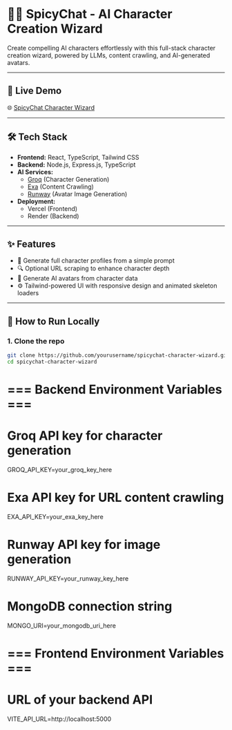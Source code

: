 # 🧙‍♂️ SpicyChat - AI Character Creation Wizard

Create compelling AI characters effortlessly with this full-stack character creation wizard, powered by LLMs, content crawling, and AI-generated avatars.

---

## 🚀 Live Demo

🌐 [SpicyChat Character Wizard]()

---

## 🛠️ Tech Stack

- **Frontend:** React, TypeScript, Tailwind CSS
- **Backend:** Node.js, Express.js, TypeScript
- **AI Services:**
  - [Groq](https://console.groq.com/) (Character Generation)
  - [Exa](https://docs.exa.ai/) (Content Crawling)
  - [Runway](https://runware.ai/) (Avatar Image Generation)
- **Deployment:**
  - Vercel (Frontend)
  - Render (Backend)

---

## ✨ Features

- 🧠 Generate full character profiles from a simple prompt
- 🔍 Optional URL scraping to enhance character depth
- 🎨 Generate AI avatars from character data
- ⚙️ Tailwind-powered UI with responsive design and animated skeleton loaders

---

## 🧪 How to Run Locally

### 1. Clone the repo

```bash
git clone https://github.com/yourusername/spicychat-character-wizard.git
cd spicychat-character-wizard
```

# === Backend Environment Variables ===

# Groq API key for character generation

GROQ_API_KEY=your_groq_key_here

# Exa API key for URL content crawling

EXA_API_KEY=your_exa_key_here

# Runway API key for image generation

RUNWAY_API_KEY=your_runway_key_here

# MongoDB connection string

MONGO_URI=your_mongodb_uri_here

# === Frontend Environment Variables ===

# URL of your backend API

VITE_API_URL=http://localhost:5000
